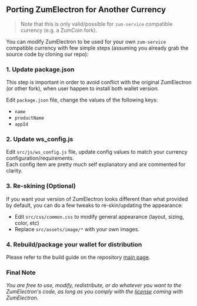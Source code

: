 ## Porting ZumElectron for Another Currency

> Note that this is only valid/possible for `zum-service` compatible currency (e.g. a ZumCoin fork).

You can modify ZumElectron to be used for your own `zum-service` compatible currency with few simple steps (assuming you already grab the source code by cloning our repo):

### 1. Update package.json
This step is important in order to avoid conflict with the original ZumElectron (or other fork), when user happen to install both wallet version.

Edit `package.json` file, change the values of the following keys:
- `name`
- `productName`
- `appId`

### 2. Update ws_config.js
Edit `src/js/ws_config.js` file, update config values to match your currency configuration/requirements.  
Each config item are pretty much self explanatory and are commented for clarity.

### 3. Re-skining (Optional)
If you want your version of ZumElectron looks different than what provided by default, you can do a few tweaks to re-skin/updating the appearance:
- Edit `src/css/common.css` to modify general appearance (layout, sizing, color, etc)
- Replace `src/assets/image/*` with your own images.

### 4. Rebuild/package your wallet for distribution
Please refer to the build guide on the repository [main page](https://github.com/zumcoin/zum-wallet-electron).

### Final Note
_You are free to use, modify, redistribute, or do whatever you want to the ZumElectron's code, as long as you comply with the [license](https://github.com/zumcoin/zum-wallet-electron/blob/master/LICENSE.md) coming with ZumElectron_.